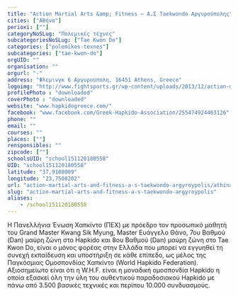 ```yaml
---
title: "Action Martial Arts &amp; Fitness – Α.Σ Taekwondo Αργυρούπολης"
cities: ["Αθήνα"]
perioxi: [""]
categoryNoSLug: "Πολεμικές τέχνες"
subcategoriesNoSLug: ["Tae Kwon Do"]
categories: ["polemikes-texnes"]
subcategories: ["tae-kwon-do"]
orgUID: ""
organisation: ""
orgurl: "-"
address: "Φλεμινγκ 6 Αργυρουπολη, 16451 Athens, Greece"
logoimg: "http://www.fightsports.gr/wp-content/uploads/2013/12/action-martial-arts-fitness.jpg"
profilePhoto : "downloaded"
coverPhoto : "downloaded"
website: "www.hapkidogreece.com/"
facebook: "www.facebook.com/Greek-Hapkido-Association/255474924463126"
phone: ""
email: ""
courses: ""
places: [""]
rensponsibles: ""
zipcode: [""]
schoolsUID: "school151120180558"
UID: "school151120180558"
latitude: "37,9108009"
longitude: "23,7508202"
url: "action-martial-arts-and-fitness-a-s-taekwondo-argyroypolis/athina/polemikes-texnes/tae-kwon-do"
slug: "action-martial-arts-and-fitness-a-s-taekwondo-argyroypolis"
aliases:
    - /school151120180558
---
```





Η Πανελλήνια Ένωση Χαπκίντο (ΠEX) με πρόεδρο τον προσωπικό μαθητή του Grand Master Kwang Sik Myung, Master Ευάγγελο Θάνο, 7ου Βαθμού (Dan) μαύρη ζώνη στο Hapkido και 8ου Βαθμού (Dan) μαύρη ζώνη στο Tae Kwon Do, είναι ο μόνος φορέας στην Ελλάδα που μπορεί να εγγυηθεί τη συνεχή εκπαίδευση και υποστήριξη σε κάθε επίπεδο, ως μέλος της Παγκόσμιας Ομοσπονδίας Χαπκίντο (World Hapkido Federation). Αξιοσημείωτο είναι ότι η W.H.F. είναι η μοναδική ομοσπονδία Hapkido η οποία εξασκεί όλη την ύλη του αυθεντικού παραδοσιακού Hapkido με πάνω από 3.500 βασικές τεχνικές και περίπου 10.000 συνδυασμούς.